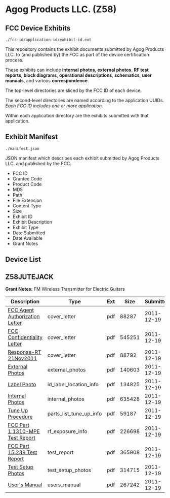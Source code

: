 # Agog Products LLC. (Z58)
## FCC Device Exhibits

```
./fcc-id/application-id/exhibit-id.ext
```

This repository contains the exhibit documents submitted by Agog Products LLC. to (and published by) the FCC as part of the device certification process.

These exhibits can include **internal photos**, **external photos**, **RF test reports**, **block diagrams**, **operational descriptions**, **schematics**, **user manuals**, and various **correspondence**.

The top-level directories are sliced by the FCC ID of each device.

The second-level directories are named according to the application UUIDs. *Each FCC ID includes one or more application.*

Within each application directory are the exhibits submitted with that application. 

## Exhibit Manifest

```
./manifest.json
```

JSON manifest which describes each exhibit submitted by Agog Products LLC. and published by the FCC.

- FCC ID
- Grantee Code
- Product Code
- MD5
- Path
- File Extension
- Content Type
- Size
- Exhibit ID
- Exhibit Description
- Exhibit Type
- Date Submitted
- Date Available
- Grant Notes

## Device List
## Z58JUTEJACK
**Grant Notes:** FM Wireless Transmitter for Electric Guitars

| Description | Type | Ext | Size | Submitted | Available |
| ----------- | ---- | --- | ---- | --------- | --------- |
| [FCC Agent Authorization Letter](Z58JUTEJACK/31051e2d0ea31c81344a44cd789c05c4/1605329.pdf) | cover_letter | pdf | 88287 | 2011-12-19 | 2011-12-19 |
| [FCC Confidentiality Letter](Z58JUTEJACK/31051e2d0ea31c81344a44cd789c05c4/1605330.pdf) | cover_letter | pdf | 545251 | 2011-12-19 | 2011-12-19 |
| [Response-RT 21Nov2011](Z58JUTEJACK/31051e2d0ea31c81344a44cd789c05c4/1605341.pdf) | cover_letter | pdf | 88792 | 2011-12-19 | 2011-12-19 |
| [External Photos](Z58JUTEJACK/31051e2d0ea31c81344a44cd789c05c4/1605335.pdf) | external_photos | pdf | 140603 | 2011-12-19 | 2011-12-19 |
| [Label Photo](Z58JUTEJACK/31051e2d0ea31c81344a44cd789c05c4/1605337.pdf) | id_label_location_info | pdf | 134825 | 2011-12-19 | 2011-12-19 |
| [Internal Photos](Z58JUTEJACK/31051e2d0ea31c81344a44cd789c05c4/1605336.pdf) | internal_photos | pdf | 635428 | 2011-12-19 | 2011-12-19 |
| [Tune Up Procedure](Z58JUTEJACK/31051e2d0ea31c81344a44cd789c05c4/1605342.pdf) | parts_list_tune_up_info | pdf | 59187 | 2011-12-19 | 2011-12-19 |
| [FCC Part 1.1310-MPE Test Report](Z58JUTEJACK/31051e2d0ea31c81344a44cd789c05c4/1605340.pdf) | rf_exposure_info | pdf | 226698 | 2011-12-19 | 2011-12-19 |
| [FCC Part 15.239 Test Report](Z58JUTEJACK/31051e2d0ea31c81344a44cd789c05c4/1605339.pdf) | test_report | pdf | 365908 | 2011-12-19 | 2011-12-19 |
| [Test Setup Photos](Z58JUTEJACK/31051e2d0ea31c81344a44cd789c05c4/1605338.pdf) | test_setup_photos | pdf | 314715 | 2011-12-19 | 2011-12-19 |
| [User's Manual](Z58JUTEJACK/31051e2d0ea31c81344a44cd789c05c4/1605343.pdf) | users_manual | pdf | 267242 | 2011-12-19 | 2011-12-19 |
